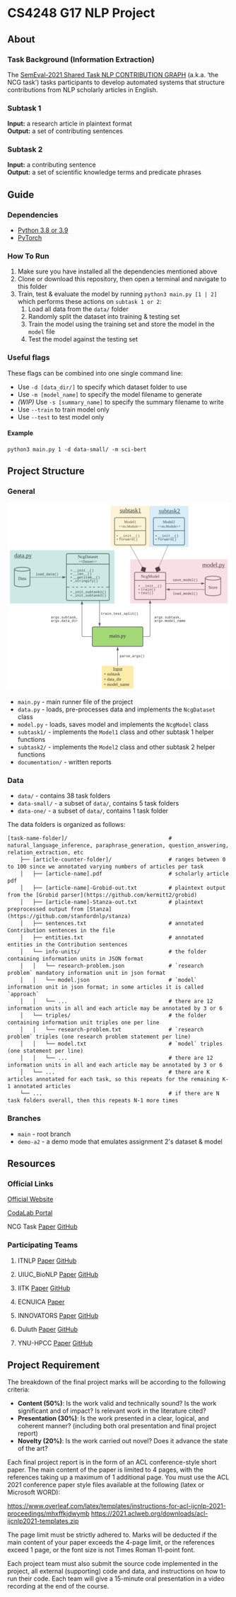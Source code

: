 # CS4248 G17 NLP Project

## About

### Task Background (Information Extraction)

The [SemEval-2021 Shared Task NLP CONTRIBUTION GRAPH](https://competitions.codalab.org/competitions/25680) (a.k.a. ‘the NCG task’) tasks participants to develop
automated systems that structure contributions from NLP scholarly articles in English.

### Subtask 1

**Input:** a research article in plaintext format \
**Output:** a set of contributing sentences

### Subtask 2

**Input:** a contributing sentence \
**Output:** a set of scientific knowledge terms and predicate phrases

## Guide

### Dependencies

- [Python 3.8 or 3.9](https://www.python.org/downloads/)
- [PyTorch](https://pytorch.org/get-started/locally/)

### How To Run

1. Make sure you have installed all the dependencies mentioned above
2. Clone or download this repository, then open a terminal and navigate to this folder
3. Train, test & evaluate the model by running `python3 main.py [1 | 2]` which performs these actions on `subtask 1 or 2`:
   1. Load all data from the `data/` folder
   2. Randomly split the dataset into training & testing set
   3. Train the model using the training set and store the model in the `model` file
   4. Test the model against the testing set

### Useful flags

These flags can be combined into one single command line:

- Use `-d [data_dir/]` to specify which dataset folder to use
- Use `-m [model_name]` to specify the model filename to generate
- _(WIP)_ Use `-s [summary_name]` to specify the summary filename to write
- Use `--train` to train model only
- Use `--test` to test model only

#### Example

`python3 main.py 1 -d data-small/ -m sci-bert`

## Project Structure

### General

![architecture](documentation/architecture.png)

- `main.py` - main runner file of the project
- `data.py` - loads, pre-processes data and implements the `NcgDataset` class
- `model.py` - loads, saves model and implements the `NcgModel` class
- `subtask1/` - implements the `Model1` class and other subtask 1 helper functions
- `subtask2/` - implements the `Model2` class and other subtask 2 helper functions
- `documentation/` - written reports

### Data

- `data/` - contains 38 task folders
- `data-small/` - a subset of `data/`, contains 5 task folders
- `data-one/` - a subset of `data/`, contains 1 task folder

The data folders is organized as follows:

    [task-name-folder]/                                # natural_language_inference, paraphrase_generation, question_answering, relation_extraction, etc
        ├── [article-counter-folder]/                  # ranges between 0 to 100 since we annotated varying numbers of articles per task
        │   ├── [article-name].pdf                     # scholarly article pdf
        │   ├── [article-name]-Grobid-out.txt          # plaintext output from the [Grobid parser](https://github.com/kermitt2/grobid)
        │   ├── [article-name]-Stanza-out.txt          # plaintext preprocessed output from [Stanza](https://github.com/stanfordnlp/stanza)
        │   ├── sentences.txt                          # annotated Contribution sentences in the file
        │   ├── entities.txt                           # annotated entities in the Contribution sentences
        │   └── info-units/                            # the folder containing information units in JSON format
        │   │   └── research-problem.json              # `research problem` mandatory information unit in json format
        │   │   └── model.json                         # `model` information unit in json format; in some articles it is called `approach`
        │   │   └── ...                                # there are 12 information units in all and each article may be annotated by 3 or 6
        │   └── triples/                               # the folder containing information unit triples one per line
        │   │   └── research-problem.txt               # `research problem` triples (one research problem statement per line)
        │   │   └── model.txt                          # `model` triples (one statement per line)
        │   │   └── ...                                # there are 12 information units in all and each article may be annotated by 3 or 6
        │   └── ...                                    # there are K articles annotated for each task, so this repeats for the remaining K-1 annotated articles
        └── ...                                        # if there are N task folders overall, then this repeats N-1 more times

### Branches

- `main` - root branch
- `demo-a2` - a demo mode that emulates assignment 2's dataset & model

## Resources

### Official Links

[Official Website](https://ncg-task.github.io/)

[CodaLab Portal](https://competitions.codalab.org/competitions/25680)

NCG Task [Paper](https://arxiv.org/pdf/2106.07385.pdf) [GitHub](https://github.com/ncg-task?tab=repositories)

### Participating Teams

1. ITNLP [Paper](https://aclanthology.org/2021.semeval-1.59.pdf) [GitHub](https://github.com/itnlp606/nlpcb-graph)

2. UIUC_BioNLP [Paper](https://arxiv.org/pdf/2105.05435.pdf) [GitHub](https://github.com/Liu-Hy/nlp-contrib-graph)

3. IITK [Paper](https://arxiv.org/pdf/2104.01619.pdf) [GitHub](https://github.com/sshailabh/SemEval-2021-Task-11)

4. ECNUICA [Paper](https://aclanthology.org/2021.semeval-1.185.pdf)

5. INNOVATORS [Paper](https://aclanthology.org/2021.semeval-1.61.pdf) [GitHub](https://github.com/HardikArora17/)

6. Duluth [Paper](https://aclanthology.org/2021.semeval-1.60.pdf) [GitHub](https://github.com/anmartin94/DuluthSemEval2021Task11)

7. YNU-HPCC [Paper](https://aclanthology.org/2021.semeval-1.58.pdf) [GitHub](https://github.com/maxinge8698/SemEval2021-Task11)

## Project Requirement

The breakdown of the final project marks will be according to the following criteria:

- **Content (50%)**: Is the work valid and technically sound? Is the work significant and of impact? Is relevant work in the literature cited?
- **Presentation (30%)**: Is the work presented in a clear, logical, and coherent manner? (including both oral presentation and final project report)
- **Novelty (20%)**: Is the work carried out novel? Does it advance the state of the art?

Each final project report is in the form of an ACL conference-style short paper. The main content of the paper is limited to 4 pages, with the references taking up a maximum of 1 additional page. You must use the ACL 2021 conference paper style files available at the following (latex or Microsoft WORD):

<https://www.overleaf.com/latex/templates/instructions-for-acl-ijcnlp-2021-proceedings/mhxffkjdwymb>
<https://2021.aclweb.org/downloads/acl-ijcnlp2021-templates.zip>

The page limit must be strictly adhered to. Marks will be deducted if the main content of your paper exceeds the 4-page limit, or the references exceed 1 page, or the font size is not Times Roman 11-point font.

Each project team must also submit the source code implemented in the project, all external (supporting) code and data, and instructions on how to run their code. Each team will give a 15-minute oral presentation in a video recording at the end of the course.
